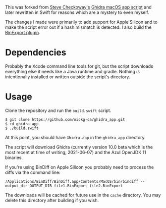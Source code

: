 This was forked from [Steve Checkoway's](https://github.com/stevecheckoway) [Ghidra macOS app script](https://github.com/stevecheckoway/ghidra_app) and later rewritten in Swift for reasons which are a mystery to even myself.

The changes I made were primarily to add support for Apple Silicon and to
make the script error out if a hash mismatch is detected. I also build
the [BinExport plugin](https://github.com/google/binexport/tree/master/java/BinExport).

# Dependencies
Probably the Xcode command line tools for git, but the script downloads
everything else it needs like a Java runtime and gradle. Nothing is intentionally
installed or written outside the script's directory.

# Usage
Clone the repository and run the `build.swift` script.
```
$ git clone https://github.com/nickg-ca/ghidra_app.git
$ cd ghidra_app
$ ./build.swift
```

At this point, you should have `Ghidra.app` in the `ghidra_app` directory.

The script will download Ghidra (currently version 10.0 beta which is the most
recent at time of writing, 2021-06-07) and the Azul OpenJDK 11 binaries.

If you're using BinDiff on Apple Silicon you probably need to process the diffs
via the command line:

```
/Applications/BinDiff/BinDiff.app/Contents/MacOS/bin/bindiff --output_dir OUTPUT_DIR file1.BinExport file2.BinExport
```

The downloads will be cached for future use in the `cache` directory. You may
delete this directory after building if you wish.

